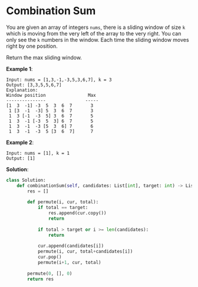 # Combination Sum

You are given an array of integers `nums`, there is a sliding window of size `k` which is moving from the very left of the array to the very right. You can only see the `k` numbers in the window. Each time the sliding window moves right by one position.

Return the max sliding window.

 

**Example 1**:

```
Input: nums = [1,3,-1,-3,5,3,6,7], k = 3
Output: [3,3,5,5,6,7]
Explanation: 
Window position                Max
---------------               -----
[1  3  -1] -3  5  3  6  7       3
 1 [3  -1  -3] 5  3  6  7       3
 1  3 [-1  -3  5] 3  6  7       5
 1  3  -1 [-3  5  3] 6  7       5
 1  3  -1  -3 [5  3  6] 7       6
 1  3  -1  -3  5 [3  6  7]      7
```

**Example 2**:

```
Input: nums = [1], k = 1
Output: [1]
```

**Solution**:

```python
class Solution:
    def combinationSum(self, candidates: List[int], target: int) -> List[List[int]]:
        res = []
        
        def permute(i, cur, total):
            if total == target:
                res.append(cur.copy())
                return
            
            if total > target or i >= len(candidates):
                return
            
            cur.append(candidates[i])
            permute(i, cur, total+candidates[i])
            cur.pop()
            permute(i+1, cur, total)
        
        permute(0, [], 0)
        return res
```